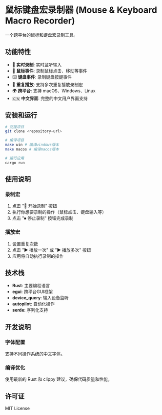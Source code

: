# 鼠标键盘宏录制器 (Mouse & Keyboard Macro Recorder)

一个跨平台的鼠标和键盘宏录制工具。

## 功能特性

- 🔴 **实时录制**: 实时监听输入
- 🎯 **鼠标事件**: 录制鼠标点击、移动等事件
- ⌨️ **键盘事件**: 录制键盘按键事件
- 🔄 **重复播放**: 支持多次重复播放录制宏
- 🌍 **跨平台**: 支持 macOS、Windows、Linux
- 🇨🇳 **中文界面**: 完整的中文用户界面支持

## 安装和运行

```bash
# 克隆项目
git clone <repository-url>

# 编译项目
make win # 编译windows版本
make macos # 编译macos版本

# 运行应用
cargo run
```

## 使用说明

### 录制宏
1. 点击 "🔴 开始录制" 按钮
2. 执行你想要录制的操作（鼠标点击、键盘输入等）
3. 点击 "⏹ 停止录制" 按钮完成录制

### 播放宏
1. 设置重复次数
2. 点击 "▶ 播放一次" 或 "▶ 播放多次" 按钮
3. 应用将自动执行录制的操作


## 技术栈

- **Rust**: 主要编程语言
- **egui**: 跨平台GUI框架
- **device_query**: 输入设备监听
- **autopilot**: 自动化操作
- **serde**: 序列化支持

## 开发说明

### 字体配置
支持不同操作系统的中文字体。

### 编译优化
使用最新的 Rust 和 clippy 建议，确保代码质量和性能。

## 许可证

MIT License 